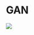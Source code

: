 # GAN

![](https://user-images.githubusercontent.com/93152909/165122960-632032b7-f0a5-4145-9167-f210aa798982.gif)
